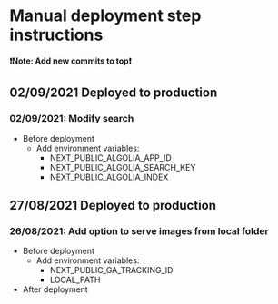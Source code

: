 # Manual deployment step instructions
**❗️Note: Add new commits to top❗️**
## 02/09/2021 Deployed to production
### 02/09/2021: Modify search
- Before deployment
  - Add environment variables:
      - NEXT_PUBLIC_ALGOLIA_APP_ID
      - NEXT_PUBLIC_ALGOLIA_SEARCH_KEY
      - NEXT_PUBLIC_ALGOLIA_INDEX
## 27/08/2021 Deployed to production
### 26/08/2021: Add option to serve images from local folder
- Before deployment
  - Add environment variables:
    - NEXT_PUBLIC_GA_TRACKING_ID
    - LOCAL_PATH
- After deployment
